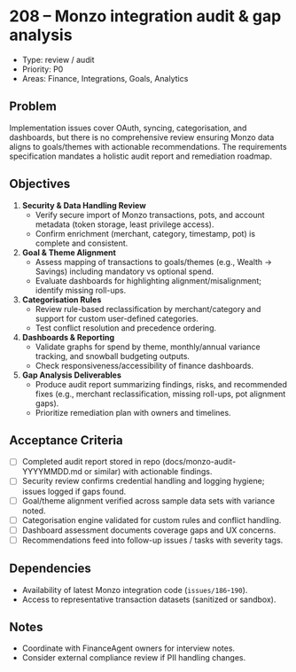 # 208 – Monzo integration audit & gap analysis

- Type: review / audit
- Priority: P0
- Areas: Finance, Integrations, Goals, Analytics

## Problem
Implementation issues cover OAuth, syncing, categorisation, and dashboards, but there is no comprehensive review ensuring Monzo data aligns to goals/themes with actionable recommendations. The requirements specification mandates a holistic audit report and remediation roadmap.

## Objectives
1. **Security & Data Handling Review**
   - Verify secure import of Monzo transactions, pots, and account metadata (token storage, least privilege access).
   - Confirm enrichment (merchant, category, timestamp, pot) is complete and consistent.
2. **Goal & Theme Alignment**
   - Assess mapping of transactions to goals/themes (e.g., Wealth → Savings) including mandatory vs optional spend.
   - Evaluate dashboards for highlighting alignment/misalignment; identify missing roll-ups.
3. **Categorisation Rules**
   - Review rule-based reclassification by merchant/category and support for custom user-defined categories.
   - Test conflict resolution and precedence ordering.
4. **Dashboards & Reporting**
   - Validate graphs for spend by theme, monthly/annual variance tracking, and snowball budgeting outputs.
   - Check responsiveness/accessibility of finance dashboards.
5. **Gap Analysis Deliverables**
   - Produce audit report summarizing findings, risks, and recommended fixes (e.g., merchant reclassification, missing roll-ups, pot alignment gaps).
   - Prioritize remediation plan with owners and timelines.

## Acceptance Criteria
- [ ] Completed audit report stored in repo (docs/monzo-audit-YYYYMMDD.md or similar) with actionable findings.
- [ ] Security review confirms credential handling and logging hygiene; issues logged if gaps found.
- [ ] Goal/theme alignment verified across sample data sets with variance noted.
- [ ] Categorisation engine validated for custom rules and conflict handling.
- [ ] Dashboard assessment documents coverage gaps and UX concerns.
- [ ] Recommendations feed into follow-up issues / tasks with severity tags.

## Dependencies
- Availability of latest Monzo integration code (`issues/186`-`190`).
- Access to representative transaction datasets (sanitized or sandbox).

## Notes
- Coordinate with FinanceAgent owners for interview notes.
- Consider external compliance review if PII handling changes.
